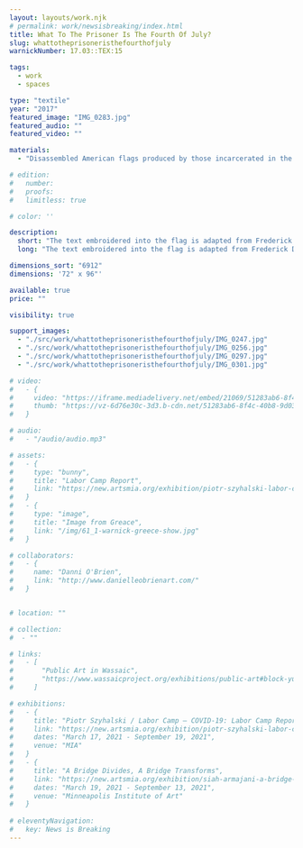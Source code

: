 ```yaml
---
layout: layouts/work.njk
# permalink: work/newsisbreaking/index.html
title: What To The Prisoner Is The Fourth Of July?
slug: whattotheprisoneristhefourthofjuly
warnickNumber: 17.03::TEX:15

tags:
  - work
  - spaces

type: "textile"
year: "2017"
featured_image: "IMG_0283.jpg"
featured_audio: ""
featured_video: ""

materials: 
  - "Disassembled American flags produced by those incarcerated in the state of Ohio"

# edition: 
#   number: 
#   proofs: 
#   limitless: true

# color: ''

description:
  short: "The text embroidered into the flag is adapted from Frederick Douglass, and asks “What to the prisoner is the Fourth of July?” The tapestry is produced from the red stripes of disassembled American flags. These flags were produced by prison labor in the state of Ohio."
  long: "The text embroidered into the flag is adapted from Frederick Douglass, and asks “What to the prisoner is the Fourth of July?” The tapestry is produced from the red stripes of disassembled American flags. These flags were produced by prison labor in the state of Ohio."

dimensions_sort: "6912"
dimensions: '72" x 96"'

available: true
price: ""

visibility: true

support_images: 
  - "./src/work/whattotheprisoneristhefourthofjuly/IMG_0247.jpg"
  - "./src/work/whattotheprisoneristhefourthofjuly/IMG_0256.jpg"
  - "./src/work/whattotheprisoneristhefourthofjuly/IMG_0297.jpg"
  - "./src/work/whattotheprisoneristhefourthofjuly/IMG_0301.jpg"

# video:
#   - {
#     video: "https://iframe.mediadelivery.net/embed/21069/51283ab6-8f4c-40b8-9d03-58ac4d71df9c",
#     thumb: "https://vz-6d76e30c-3d3.b-cdn.net/51283ab6-8f4c-40b8-9d03-58ac4d71df9c/thumbnail.jpg",
#   }

# audio:
#   - "/audio/audio.mp3"

# assets: 
#   - {
#     type: "bunny",
#     title: "Labor Camp Report",
#     link: "https://new.artsmia.org/exhibition/piotr-szyhalski-labor-camp-covid-19-labor-camp-report"
#   }
#   - {
#     type: "image",
#     title: "Image from Greace",
#     link: "/img/61_1-warnick-greece-show.jpg"
#   }

# collaborators:
#   - {
#     name: "Danni O'Brien",
#     link: "http://www.danielleobrienart.com/"
#   }


# location: ""

# collection:
#  - ""

# links:
#   - [
#       "Public Art in Wassaic",
#       "https://www.wassaicproject.org/exhibitions/public-art#block-yui_3_17_2_1_1635259463800_75918",
#     ]

# exhibitions:
#   - {
#     title: "Piotr Szyhalski / Labor Camp – COVID-19: Labor Camp Report",
#     link: "https://new.artsmia.org/exhibition/piotr-szyhalski-labor-camp-covid-19-labor-camp-report",
#     dates: "March 17, 2021 - September 19, 2021",
#     venue: "MIA"
#   }
#   - {
#     title: "A Bridge Divides, A Bridge Transforms",
#     link: "https://new.artsmia.org/exhibition/siah-armajani-a-bridge-divides-a-bridge-transforms",
#     dates: "March 19, 2021 - September 13, 2021",
#     venue: "Minneapolis Institute of Art"
#   }
  
# eleventyNavigation:
#   key: News is Breaking
---
```

